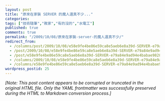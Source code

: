 ```yaml
---
layout: post
title: "原來在家裝 SERVER 的魔人還真不少..."
categories:
tags: ["技術隨筆","敗家","有的沒的","水電工"]
published: true
comments: true
permalink: "/2009/10/08/原來在家裝-server-的魔人還真不少/"
redirect_from:
  - /columns/post/2009/10/08/e58e9fe4be86e59ca8e5aeb6e8a39d-SERVER-e79a84e9ad94e4babae98284e79c9fe4b88de5b091.aspx/
  - /post/2009/10/08/e58e9fe4be86e59ca8e5aeb6e8a39d-SERVER-e79a84e9ad94e4babae98284e79c9fe4b88de5b091.aspx/
  - /post/e58e9fe4be86e59ca8e5aeb6e8a39d-SERVER-e79a84e9ad94e4babae98284e79c9fe4b88de5b091.aspx/
  - /columns/2009/10/08/e58e9fe4be86e59ca8e5aeb6e8a39d-SERVER-e79a84e9ad94e4babae98284e79c9fe4b88de5b091.aspx/
  - /columns/e58e9fe4be86e59ca8e5aeb6e8a39d-SERVER-e79a84e9ad94e4babae98284e79c9fe4b88de5b091.aspx/
wordpress_postid: 25
---
```


*[Note: This post content appears to be corrupted or truncated in the original HTML file. Only the YAML frontmatter was successfully preserved during the HTML to Markdown conversion process.]*

